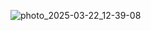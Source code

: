 ![photo_2025-03-22_12-39-08](https://github.com/user-attachments/assets/d1a79b35-4aa7-4f87-8369-ab58884d81b0)
